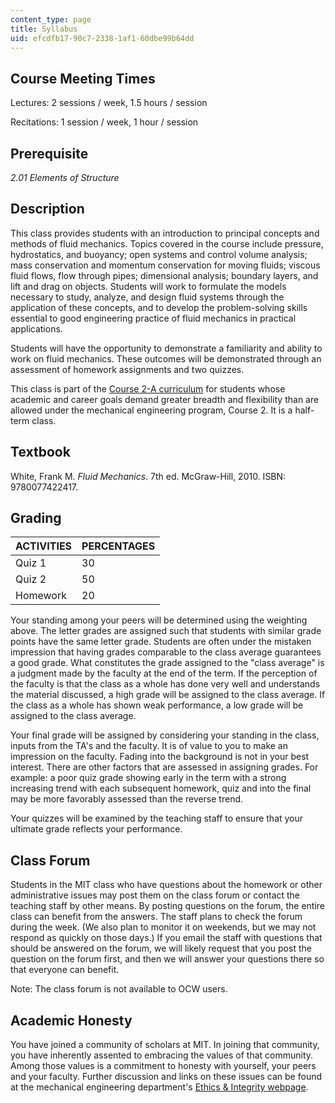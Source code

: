 ```yaml
---
content_type: page
title: Syllabus
uid: efcdfb17-90c7-2338-1af1-60dbe99b64dd
---
```


Course Meeting Times
--------------------

Lectures: 2 sessions / week, 1.5 hours / session

Recitations: 1 session / week, 1 hour / session

Prerequisite
------------

_2.01_ _Elements of Structure_

Description
-----------

This class provides students with an introduction to principal concepts and methods of fluid mechanics. Topics covered in the course include pressure, hydrostatics, and buoyancy; open systems and control volume analysis; mass conservation and momentum conservation for moving fluids; viscous fluid flows, flow through pipes; dimensional analysis; boundary layers, and lift and drag on objects. Students will work to formulate the models necessary to study, analyze, and design fluid systems through the application of these concepts, and to develop the problem-solving skills essential to good engineering practice of fluid mechanics in practical applications.

Students will have the opportunity to demonstrate a familiarity and ability to work on fluid mechanics. These outcomes will be demonstrated through an assessment of homework assignments and two quizzes.

This class is part of the [Course 2-A curriculum](http://meche.mit.edu/academic/undergraduate/course2a/) for students whose academic and career goals demand greater breadth and flexibility than are allowed under the mechanical engineering program, Course 2. It is a half-term class.

Textbook
--------

White, Frank M. _Fluid Mechanics_. 7th ed. McGraw-Hill, 2010. ISBN: 9780077422417.

Grading
-------

| ACTIVITIES | PERCENTAGES |
| --- | --- |
| Quiz 1 | 30 |
| Quiz 2 | 50 |
| Homework | 20 

Your standing among your peers will be determined using the weighting above. The letter grades are assigned such that students with similar grade points have the same letter grade. Students are often under the mistaken impression that having grades comparable to the class average guarantees a good grade. What constitutes the grade assigned to the "class average" is a judgment made by the faculty at the end of the term. If the perception of the faculty is that the class as a whole has done very well and understands the material discussed, a high grade will be assigned to the class average. If the class as a whole has shown weak performance, a low grade will be assigned to the class average.

Your final grade will be assigned by considering your standing in the class, inputs from the TA's and the faculty. It is of value to you to make an impression on the faculty. Fading into the background is not in your best interest. There are other factors that are assessed in assigning grades. For example: a poor quiz grade showing early in the term with a strong increasing trend with each subsequent homework, quiz and into the final may be more favorably assessed than the reverse trend.

Your quizzes will be examined by the teaching staff to ensure that your ultimate grade reflects your performance.

Class Forum
-----------

Students in the MIT class who have questions about the homework or other administrative issues may post them on the class forum or contact the teaching staff by other means. By posting questions on the forum, the entire class can benefit from the answers. The staff plans to check the forum during the week. (We also plan to monitor it on weekends, but we may not respond as quickly on those days.) If you email the staff with questions that should be answered on the forum, we will likely request that you post the question on the forum first, and then we will answer your questions there so that everyone can benefit.

Note: The class forum is not available to OCW users.

Academic Honesty
----------------

You have joined a community of scholars at MIT. In joining that community, you have inherently assented to embracing the values of that community. Among those values is a commitment to honesty with yourself, your peers and your faculty. Further discussion and links on these issues can be found at the mechanical engineering department's [Ethics & Integrity webpage](http://meche.mit.edu/life/ethics/).